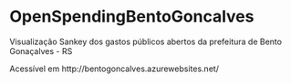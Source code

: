 # OpenSpendingBentoGoncalves
<p>Visualização Sankey dos gastos públicos abertos da prefeitura de Bento Gonaçalves - RS</p>
<p>Acessível em http://bentogoncalves.azurewebsites.net/</p>
